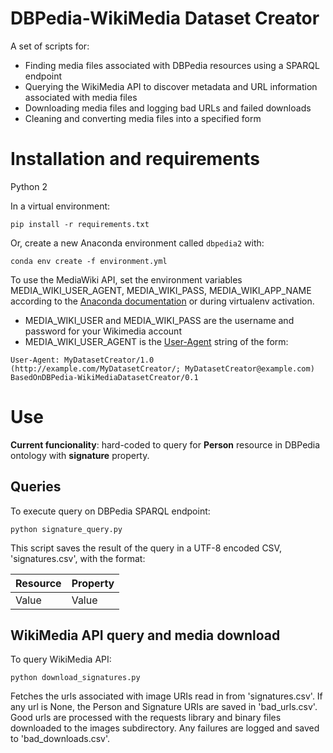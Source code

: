 # DBPedia-WikiMedia Dataset Creator

A set of scripts for:

- Finding media files associated with DBPedia resources using a SPARQL endpoint
- Querying the WikiMedia API to discover metadata and URL information associated with media files
- Downloading media files and logging bad URLs and failed downloads
- Cleaning and converting media files into a specified form

# Installation and requirements

Python 2

In a virtual environment:

```
pip install -r requirements.txt
```

Or, create a new Anaconda environment called `dbpedia2` with:

```
conda env create -f environment.yml
```

To use the MediaWiki API, set the environment variables MEDIA_WIKI_USER_AGENT, MEDIA_WIKI_PASS, MEDIA_WIKI_APP_NAME according to the [Anaconda documentation](http://conda.pydata.org/docs/using/envs.html#saved-environment-variables) or during virtualenv activation. 

- MEDIA_WIKI_USER and MEDIA_WIKI_PASS are the username and password for your Wikimedia account
- MEDIA_WIKI_USER_AGENT is the [User-Agent](https://meta.wikimedia.org/wiki/User-Agent_policy) string of the form:

```
User-Agent: MyDatasetCreator/1.0 (http://example.com/MyDatasetCreator/; MyDatasetCreator@example.com) BasedOnDBPedia-WikiMediaDatasetCreator/0.1
``` 

# Use

**Current funcionality**: hard-coded to query for **Person** resource in DBPedia ontology with **signature** property.

## Queries

To execute query on DBPedia SPARQL endpoint:

```
python signature_query.py
```

This script saves the result of the query in a UTF-8 encoded CSV, 'signatures.csv', with the format:

| Resource | Property |
|---|---|
| Value | Value | 

## WikiMedia API query and media download

To query WikiMedia API:

```
python download_signatures.py
```

Fetches the urls associated with image URIs read in from 'signatures.csv'. If any url is None, the Person and Signature URIs are saved in 'bad_urls.csv'. Good urls are processed with the requests library and binary files downloaded to the images subdirectory. Any failures are logged and saved to 'bad_downloads.csv'.  






